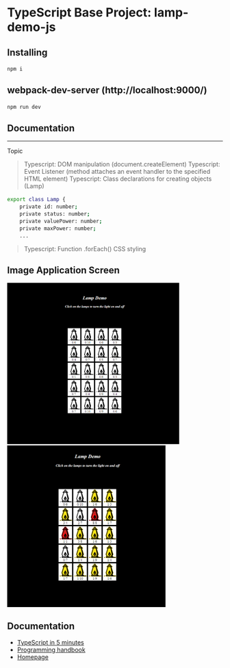 # TypeScript Base Project: lamp-demo-js

## Installing

```bash
npm i
```

## webpack-dev-server (http://localhost:9000/)

```bash
npm run dev 
```

## Documentation
***
Topic
> Typescript: DOM manipulation (document.createElement)
> Typescript: Event Listener (method attaches an event handler to the specified HTML element)
> Typescript: Class declarations for creating objects (Lamp)
```bash
export class Lamp {
    private id: number;
    private status: number;
    private valuePower: number;
    private maxPower: number;
    ... 
```
> Typescript: Function .forEach()
> CSS styling

## Image Application Screen
<p float="left">
    <img src="https://github.com/lucaMari94/lamp-demo-js/blob/master/src/img/screen1.PNG" width="402">
    <img src="https://github.com/lucaMari94/lamp-demo-js/blob/master/src/img/screen2.PNG" width="370">
</p>

## Documentation

*  [TypeScript in 5 minutes](https://www.typescriptlang.org/docs/handbook/typescript-in-5-minutes.html)
*  [Programming handbook](https://www.typescriptlang.org/docs/handbook/intro.html)
*  [Homepage](https://www.typescriptlang.org/)